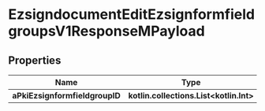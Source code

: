 
# EzsigndocumentEditEzsignformfieldgroupsV1ResponseMPayload

## Properties
Name | Type | Description | Notes
------------ | ------------- | ------------- | -------------
**aPkiEzsignformfieldgroupID** | **kotlin.collections.List&lt;kotlin.Int&gt;** |  | 



